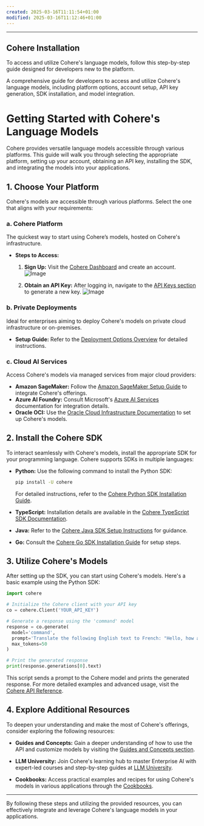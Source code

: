 ```yaml
---
created: 2025-03-16T11:11:54+01:00
modified: 2025-03-16T11:12:46+01:00
---
```


---
Cohere Installation
---

To access and utilize Cohere's language models, follow this step-by-step guide designed for developers new to the platform.

A comprehensive guide for developers to access and utilize Cohere's language models, including platform options, account setup, API key generation, SDK installation, and model integration.
# Getting Started with Cohere's Language Models
Cohere provides versatile language models accessible through various platforms. This guide will walk you through selecting the appropriate platform, setting up your account, obtaining an API key, installing the SDK, and integrating the models into your applications.

## 1. Choose Your Platform

Cohere's models are accessible through various platforms. Select the one that aligns with your requirements:

### a. Cohere Platform

The quickest way to start using Cohere’s models, hosted on Cohere's infrastructure.

- **Steps to Access:**
  1. **Sign Up:** Visit the [Cohere Dashboard](https://dashboard.cohere.ai/welcome/login) and create an account.
  ![Image](./f5f6ca827f14aae2237c5d30b69f6f1d.png) 

  2. **Obtain an API Key:** After logging in, navigate to the [API Keys section](https://dashboard.cohere.ai/api-keys) to generate a new key.
  ![Image](./2ea5a5b499a4b8889e90d7fa61130270.png) 

### b. Private Deployments

Ideal for enterprises aiming to deploy Cohere's models on private cloud infrastructure or on-premises.

- **Setup Guide:** Refer to the [Deployment Options Overview](https://docs.cohere.com/v2/docs/deployment-options-overview) for detailed instructions.

### c. Cloud AI Services

Access Cohere's models via managed services from major cloud providers:

- **Amazon SageMaker:** Follow the [Amazon SageMaker Setup Guide](https://docs.cohere.com/v2/docs/amazon-sagemaker-setup-guide) to integrate Cohere's offerings.
- **Azure AI Foundry:** Consult Microsoft's [Azure AI Services](https://azure.microsoft.com/en-us/services/machine-learning/) documentation for integration details.
- **Oracle OCI:** Use the [Oracle Cloud Infrastructure Documentation](https://docs.oracle.com/en-us/iaas/Content/home.htm) to set up Cohere's models.

## 2. Install the Cohere SDK

To interact seamlessly with Cohere's models, install the appropriate SDK for your programming language. Cohere supports SDKs in multiple languages:

- **Python:** Use the following command to install the Python SDK:

  ```bash
  pip install -U cohere
  ```


  For detailed instructions, refer to the [Cohere Python SDK Installation Guide](https://docs.cohere.com/v1/docs/get-started-installation).

- **TypeScript:** Installation details are available in the [Cohere TypeScript SDK Documentation](https://docs.cohere.com/v1/docs/get-started-installation).

- **Java:** Refer to the [Cohere Java SDK Setup Instructions](https://docs.cohere.com/v1/docs/get-started-installation) for guidance.

- **Go:** Consult the [Cohere Go SDK Installation Guide](https://docs.cohere.com/v1/docs/get-started-installation) for setup steps.

## 3. Utilize Cohere's Models

After setting up the SDK, you can start using Cohere's models. Here's a basic example using the Python SDK:

```python
import cohere

# Initialize the Cohere client with your API key
co = cohere.Client('YOUR_API_KEY')

# Generate a response using the 'command' model
response = co.generate(
  model='command',
  prompt='Translate the following English text to French: "Hello, how are you?"',
  max_tokens=50
)

# Print the generated response
print(response.generations[0].text)
```


This script sends a prompt to the Cohere model and prints the generated response. For more detailed examples and advanced usage, visit the [Cohere API Reference](https://docs.cohere.com/v2/reference/about).

## 4. Explore Additional Resources

To deepen your understanding and make the most of Cohere's offerings, consider exploring the following resources:

- **Guides and Concepts:** Gain a deeper understanding of how to use the API and customize models by visiting the [Guides and Concepts section](https://docs.cohere.com/cohere-documentation).

- **LLM University:** Join Cohere's learning hub to master Enterprise AI with expert-led courses and step-by-step guides at [LLM University](https://docs.cohere.com/cohere-documentation).

- **Cookbooks:** Access practical examples and recipes for using Cohere's models in various applications through the [Cookbooks](https://docs.cohere.com/cohere-documentation).

---

By following these steps and utilizing the provided resources, you can effectively integrate and leverage Cohere's language models in your applications.
